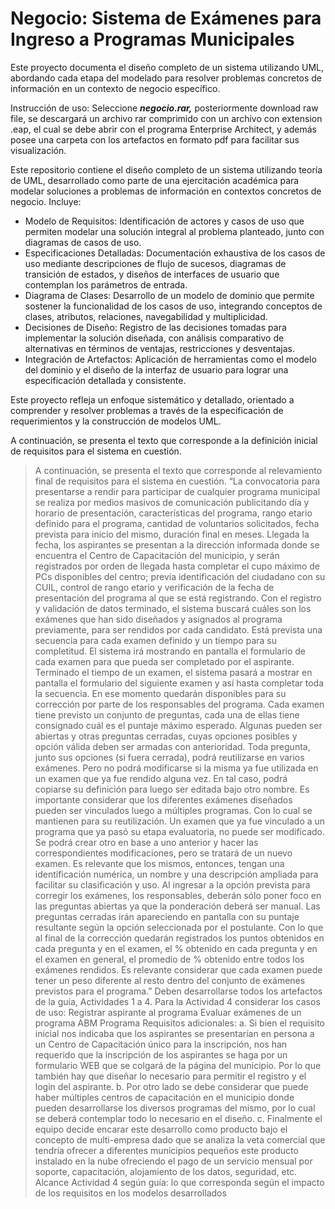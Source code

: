 # Negocio: Sistema de Exámenes para Ingreso a Programas Municipales
Este proyecto documenta el diseño completo de un sistema utilizando UML, abordando cada etapa del modelado para resolver problemas concretos de información en un contexto de negocio específico.

Instrucción de uso: Seleccione  _**negocio.rar,**_  posteriormente download raw file, se descargará un archivo rar comprimido con un archivo con extension .eap, el cual se debe abrir con el programa Enterprise Architect, y además posee una carpeta con los artefactos en formato pdf para facilitar sus visualización.

Este repositorio contiene el diseño completo de un sistema utilizando teoría de UML, desarrollado como parte de una ejercitación académica para modelar soluciones a problemas de información en contextos concretos de negocio. Incluye:

-   Modelo de Requisitos: Identificación de actores y casos de uso que permiten modelar una solución integral al problema planteado, junto con diagramas de casos de uso.
-   Especificaciones Detalladas: Documentación exhaustiva de los casos de uso mediante descripciones de flujo de sucesos, diagramas de transición de estados, y diseños de interfaces de usuario que contemplan los parámetros de entrada.
-   Diagrama de Clases: Desarrollo de un modelo de dominio que permite sostener la funcionalidad de los casos de uso, integrando conceptos de clases, atributos, relaciones, navegabilidad y multiplicidad.
-   Decisiones de Diseño: Registro de las decisiones tomadas para implementar la solución diseñada, con análisis comparativo de alternativas en términos de ventajas, restricciones y desventajas.
-   Integración de Artefactos: Aplicación de herramientas como el modelo del dominio y el diseño de la interfaz de usuario para lograr una especificación detallada y consistente.

Este proyecto refleja un enfoque sistemático y detallado, orientado a comprender y resolver problemas a través de la especificación de requerimientos y la construcción de modelos UML.

A continuación, se presenta el texto que corresponde a la definición inicial de requisitos para el sistema en cuestión.

> A continuación, se presenta el texto que corresponde al relevamiento final de requisitos para el sistema en cuestión. “La convocatoria para presentarse a rendir para participar de cualquier programa municipal se realiza por medios masivos de comunicación publicitando día y horario de presentación, características del programa, rango etario definido para el programa, cantidad de voluntarios solicitados, fecha prevista para inicio del mismo, duración final en meses. Llegada la fecha, los aspirantes se presentan a la dirección informada donde se encuentra el Centro de Capacitación del municipio, y serán registrados por orden de llegada hasta completar el cupo máximo de PCs disponibles del centro; previa identificación del ciudadano con su CUIL, control de rango etario y verificación de la fecha de presentación del programa al que se está registrando. Con el registro y validación de datos terminado, el sistema buscará cuáles son los exámenes que han sido diseñados y asignados al programa previamente, para ser rendidos por cada candidato. Está prevista una secuencia para cada examen definido y un tiempo para su completitud. El sistema irá mostrando en pantalla el formulario de cada examen para que pueda ser completado por el aspirante. Terminado el tiempo de un examen, el sistema pasará a mostrar en pantalla el formulario del siguiente examen y así hasta completar toda la secuencia. En ese momento quedarán disponibles para su corrección por parte de los responsables del programa. Cada examen tiene previsto un conjunto de preguntas, cada una de ellas tiene consignado cuál es el puntaje máximo esperado. Algunas pueden ser abiertas y otras preguntas cerradas, cuyas opciones posibles y opción válida deben ser armadas con anterioridad. Toda pregunta, junto sus opciones (si fuera cerrada), podrá reutilizarse en varios exámenes. Pero no podrá modificarse si la misma ya fue utilizada en un examen que ya fue rendido alguna vez. En tal caso, podrá copiarse su definición para luego ser editada bajo otro nombre. Es importante considerar que los diferentes exámenes diseñados pueden ser vinculados luego a múltiples programas. Con lo cual se mantienen para su reutilización. Un examen que ya fue vinculado a un programa que ya pasó su etapa evaluatoria, no puede ser modificado. Se podrá crear otro en base a uno anterior y hacer las correspondientes modificaciones, pero se tratará de un nuevo examen. Es relevante que los mismos, entonces, tengan una identificación numérica, un nombre y una descripción ampliada para facilitar su clasificación y uso. Al ingresar a la opción prevista para corregir los exámenes, los responsables, deberán sólo poner foco en las preguntas abiertas ya que la ponderación deberá ser manual. Las preguntas cerradas irán apareciendo en pantalla con su puntaje resultante según la opción seleccionada por el postulante. Con lo que al final de la corrección quedarán registrados los puntos obtenidos en cada pregunta y en el examen, el % obtenido en cada pregunta y en el examen en general, el promedio de % obtenido entre todos los exámenes rendidos. Es relevante considerar que cada examen puede tener un peso diferente al resto dentro del conjunto de exámenes previstos para el programa.” Deben desarrollarse todos los artefactos de la guía, Actividades 1 a 4. Para la Actividad 4 considerar los casos de uso: Registrar aspirante al programa 
> Evaluar exámenes de un programa 
> ABM Programa
> Requisitos adicionales: 
> a. Si bien el requisito inicial nos indicaba que los aspirantes se presentarían en persona a un Centro de Capacitación único para la inscripción, nos han requerido que la inscripción de los aspirantes se haga por un formulario WEB que se colgará de la página del municipio. Por lo que también hay que diseñar lo necesario para permitir el registro y el login del aspirante. 
> b. Por otro lado se debe considerar que puede haber múltiples centros de capacitación en el municipio donde pueden desarrollarse los diversos programas del mismo, por lo cual se deberá contemplar todo lo necesario en el diseño. 
> c. Finalmente el equipo decide encarar este desarrollo como producto bajo el concepto de multi-empresa dado que se analiza la veta comercial que tendría ofrecer a diferentes municipios pequeños este producto instalado en la nube ofreciendo el pago de un servicio mensual por soporte, capacitación, alojamiento de los datos, seguridad, etc. Alcance Actividad 4 según guía: lo que corresponda según el impacto de los requisitos en los modelos desarrollados

